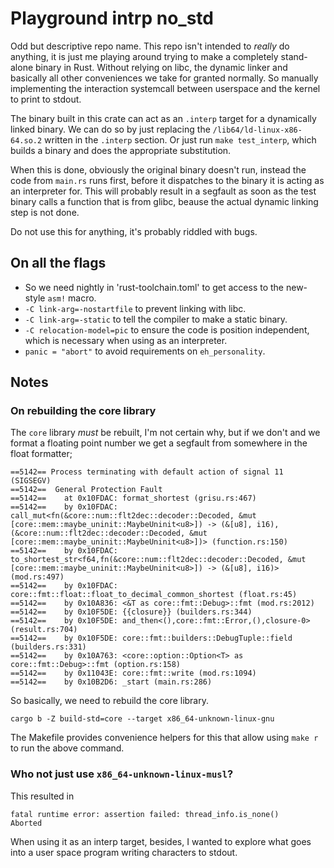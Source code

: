 # Playground intrp no_std

Odd but descriptive repo name. This repo isn't intended to _really_ do anything, it is just me
playing around trying to make a completely stand-alone binary in Rust. Without relying on libc, the
dynamic linker and basically all other conveniences we take for granted normally. So manually
implementing the interaction systemcall between userspace and the kernel to print to stdout.

The binary built in this crate can act as an `.interp` target for a dynamically
linked binary. We can do so by just replacing the  `/lib64/ld-linux-x86-64.so.2` written in the
`.interp` section. Or just run `make test_interp`, which builds a binary and does the appropriate
substitution.

When this is done, obviously the original binary doesn't run, instead the code from `main.rs` runs
first, before it dispatches to the binary it is acting as an interpreter for. This will probably
result in a segfault as soon as the test binary calls a function that is from glibc, beause the
actual dynamic linking step is not done.

Do not use this for anything, it's probably riddled with bugs.

## On all the flags
- So we need nightly in 'rust-toolchain.toml' to get access to the new-style `asm!` macro.
- `-C link-arg=-nostartfile` to prevent linking with libc.
- `-C link-arg=-static` to tell the compiler to make a static binary.
- `-C relocation-model=pic` to ensure the code is position independent, which is necessary when using as an interpreter.
- `panic = "abort"` to avoid requirements on `eh_personality`.


## Notes

### On rebuilding the core library
The `core` library _must_ be rebuilt, I'm not certain why, but if we don't and we format a 
floating point number we get a segfault from somewhere in the float formatter;
```
==5142== Process terminating with default action of signal 11 (SIGSEGV)
==5142==  General Protection Fault
==5142==    at 0x10FDAC: format_shortest (grisu.rs:467)
==5142==    by 0x10FDAC: call_mut<fn(&core::num::flt2dec::decoder::Decoded, &mut [core::mem::maybe_uninit::MaybeUninit<u8>]) -> (&[u8], i16),(&core::num::flt2dec::decoder::Decoded, &mut [core::mem::maybe_uninit::MaybeUninit<u8>])> (function.rs:150)
==5142==    by 0x10FDAC: to_shortest_str<f64,fn(&core::num::flt2dec::decoder::Decoded, &mut [core::mem::maybe_uninit::MaybeUninit<u8>]) -> (&[u8], i16)> (mod.rs:497)
==5142==    by 0x10FDAC: core::fmt::float::float_to_decimal_common_shortest (float.rs:45)
==5142==    by 0x10A836: <&T as core::fmt::Debug>::fmt (mod.rs:2012)
==5142==    by 0x10F5DE: {{closure}} (builders.rs:344)
==5142==    by 0x10F5DE: and_then<(),core::fmt::Error,(),closure-0> (result.rs:704)
==5142==    by 0x10F5DE: core::fmt::builders::DebugTuple::field (builders.rs:331)
==5142==    by 0x10A763: <core::option::Option<T> as core::fmt::Debug>::fmt (option.rs:158)
==5142==    by 0x11043E: core::fmt::write (mod.rs:1094)
==5142==    by 0x10B2D6: _start (main.rs:286)
```

So basically, we need to rebuild the core library.
```
cargo b -Z build-std=core --target x86_64-unknown-linux-gnu
```

The Makefile provides convenience helpers for this that allow using `make r` to run the above command.

### Who not just use `x86_64-unknown-linux-musl`?

This resulted in
```
fatal runtime error: assertion failed: thread_info.is_none()
Aborted
```
When using it as an interp target, besides, I wanted to explore what goes into a user space program
writing characters to stdout.
